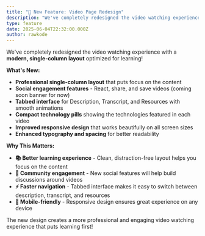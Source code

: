 ```yaml
---
title: "🎉 New Feature: Video Page Redesign"
description: "We've completely redesigned the video watching experience with a **modern, single-column layout** optimized for learning!\n\n**What's New:**\n\n* **Professional single-column layout** that puts focus on the content\n* **Social engagement features** - React, share, and save videos (coming soon banner for now)\n* **Tabbed interface** for Description, Transcript, and Resources with smooth animations\n* **Compact technology pills** showing the technologies featured in each video\n* **Improved responsive design** that works beautifully on all screen sizes\n* **Enhanced typography and spacing** for better readability\n\n**Why This Matters:**\n\n* **📚 Better learning experience** - Clean, distraction-free layout helps you focus on the content\n* **💬 Community engagement** - New social features will help build discussions around videos\n* **⚡ Faster navigation** - Tabbed interface makes it easy to switch between description, transcript, and resources\n* **📱 Mobile-friendly** - Responsive design ensures great experience on any device\n\nThe new design creates a more professional and engaging video watching experience that puts learning first!"
type: feature
date: 2025-06-04T22:32:00.000Z
author: rawkode
---
```


We've completely redesigned the video watching experience with a **modern,
single-column layout** optimized for learning!

**What's New:**

- **Professional single-column layout** that puts focus on the content
- **Social engagement features** - React, share, and save videos (coming soon
  banner for now)
- **Tabbed interface** for Description, Transcript, and Resources with smooth
  animations
- **Compact technology pills** showing the technologies featured in each video
- **Improved responsive design** that works beautifully on all screen sizes
- **Enhanced typography and spacing** for better readability

**Why This Matters:**

- **📚 Better learning experience** - Clean, distraction-free layout helps you
  focus on the content
- **💬 Community engagement** - New social features will help build discussions
  around videos
- **⚡ Faster navigation** - Tabbed interface makes it easy to switch between
  description, transcript, and resources
- **📱 Mobile-friendly** - Responsive design ensures great experience on any
  device

The new design creates a more professional and engaging video watching
experience that puts learning first!
